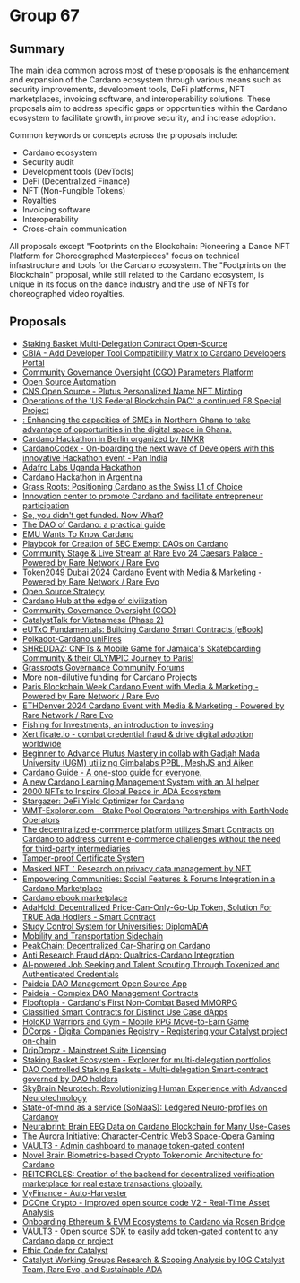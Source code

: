 
# Group 67

## Summary

The main idea common across most of these proposals is the enhancement and expansion of the Cardano ecosystem through various means such as security improvements, development tools, DeFi platforms, NFT marketplaces, invoicing software, and interoperability solutions. These proposals aim to address specific gaps or opportunities within the Cardano ecosystem to facilitate growth, improve security, and increase adoption.

Common keywords or concepts across the proposals include:
- Cardano ecosystem
- Security audit
- Development tools (DevTools)
- DeFi (Decentralized Finance)
- NFT (Non-Fungible Tokens)
- Royalties
- Invoicing software
- Interoperability
- Cross-chain communication

All proposals except "Footprints on the Blockchain: Pioneering a Dance NFT Platform for Choreographed Masterpieces" focus on technical infrastructure and tools for the Cardano ecosystem. The "Footprints on the Blockchain" proposal, while still related to the Cardano ecosystem, is unique in its focus on the dance industry and the use of NFTs for choreographed video royalties.

## Proposals
* [Staking Basket Multi-Delegation Contract Open-Source](https://cardano.ideascale.com/c/idea/113444)
* [CBIA - Add Developer Tool Compatibility Matrix to Cardano Developers Portal](https://cardano.ideascale.com/c/idea/113302)
* [Community Governance Oversight (CGO) Parameters Platform](https://cardano.ideascale.com/c/idea/113033)
* [Open Source Automation](https://cardano.ideascale.com/c/idea/111684)
* [CNS Open Source - Plutus Personalized Name NFT Minting](https://cardano.ideascale.com/c/idea/111670)
* [Operations of the 'US Federal Blockchain PAC' a continued F8 Special Project](https://cardano.ideascale.com/c/idea/114429)
* [: Enhancing the capacities of SMEs in Northern Ghana to take advantage of opportunities in the digital space in Ghana.](https://cardano.ideascale.com/c/idea/114414)
* [Cardano Hackathon in Berlin organized by NMKR](https://cardano.ideascale.com/c/idea/114116)
* [CardanoCodex - On-boarding the next wave of Developers with this innovative Hackathon event - Pan India](https://cardano.ideascale.com/c/idea/114057)
* [Adafro Labs Uganda Hackathon](https://cardano.ideascale.com/c/idea/114045)
* [Cardano Hackathon in Argentina](https://cardano.ideascale.com/c/idea/113784)
* [Grass Roots: Positioning Cardano as the Swiss L1 of Choice](https://cardano.ideascale.com/c/idea/113603)
* [Innovation center to promote Cardano and facilitate entrepreneur participation](https://cardano.ideascale.com/c/idea/113564)
* [So, you didn't get funded. Now What?](https://cardano.ideascale.com/c/idea/113481)
* [The DAO of Cardano: a practical guide](https://cardano.ideascale.com/c/idea/113450)
* [EMU Wants To Know Cardano](https://cardano.ideascale.com/c/idea/113341)
* [Playbook for Creation of SEC Exempt DAOs on Cardano](https://cardano.ideascale.com/c/idea/113206)
* [Community Stage & Live Stream at Rare Evo 24 Caesars Palace - Powered by Rare Network / Rare Evo](https://cardano.ideascale.com/c/idea/112959)
* [Token2049 Dubai 2024 Cardano Event with Media & Marketing - Powered by Rare Network / Rare Evo](https://cardano.ideascale.com/c/idea/112923)
* [Open Source Strategy](https://cardano.ideascale.com/c/idea/112901)
* [Cardano Hub at the edge of civilization](https://cardano.ideascale.com/c/idea/112888)
* [Community Governance Oversight (CGO)](https://cardano.ideascale.com/c/idea/112876)
* [CatalystTalk for Vietnamese (Phase 2)](https://cardano.ideascale.com/c/idea/112838)
* [eUTxO Fundamentals: Building Cardano Smart Contracts [eBook]](https://cardano.ideascale.com/c/idea/112777)
* [Polkadot-Cardano uniFires](https://cardano.ideascale.com/c/idea/112389)
* [SHREDDAZ: CNFTs & Mobile Game for Jamaica's Skateboarding Community & their OLYMPIC Journey to Paris!](https://cardano.ideascale.com/c/idea/112295)
* [Grassroots Governance Community Forums](https://cardano.ideascale.com/c/idea/112249)
* [More non-dilutive funding for Cardano Projects](https://cardano.ideascale.com/c/idea/112039)
* [Paris Blockchain Week Cardano Event with Media & Marketing - Powered by Rare Network / Rare Evo](https://cardano.ideascale.com/c/idea/111496)
* [ETHDenver 2024 Cardano Event with Media & Marketing - Powered by Rare Network / Rare Evo](https://cardano.ideascale.com/c/idea/111495)
* [Fishing for Investments, an introduction to investing](https://cardano.ideascale.com/c/idea/111057)
* [Xertificate.io - combat credential fraud & drive digital adoption worldwide](https://cardano.ideascale.com/c/idea/110738)
* [Beginner to Advance Plutus Mastery in collab with Gadjah Mada University (UGM) utilizing Gimbalabs PPBL, MeshJS and Aiken](https://cardano.ideascale.com/c/idea/110035)
* [Cardano Guide - A one-stop guide for everyone.](https://cardano.ideascale.com/c/idea/114134)
* [A new Cardano Learning Management System with an AI helper](https://cardano.ideascale.com/c/idea/113862)
* [2000 NFTs to Inspire Global Peace in ADA Ecosystem](https://cardano.ideascale.com/c/idea/113690)
* [Stargazer: DeFi Yield Optimizer for Cardano](https://cardano.ideascale.com/c/idea/113402)
* [WMT-Explorer.com - Stake Pool Operators Partnerships with EarthNode Operators](https://cardano.ideascale.com/c/idea/113234)
* [The decentralized e-commerce platform utilizes Smart Contracts on Cardano to address current e-commerce challenges without the need for third-party intermediaries](https://cardano.ideascale.com/c/idea/113059)
* [Tamper-proof Certificate System](https://cardano.ideascale.com/c/idea/112999)
* [Masked NFT：Research on privacy data management by NFT](https://cardano.ideascale.com/c/idea/112944)
* [Empowering Communities: Social Features & Forums Integration in a Cardano Marketplace](https://cardano.ideascale.com/c/idea/112659)
* [Cardano ebook marketplace](https://cardano.ideascale.com/c/idea/111992)
* [AdaHold: Decentralized Price-Can-Only-Go-Up Token, Solution For TRUE Ada Hodlers - Smart Contract](https://cardano.ideascale.com/c/idea/111587)
* [Study Control System for Universities: Diplom₳D₳](https://cardano.ideascale.com/c/idea/111432)
* [Mobility and Transportation Sidechain](https://cardano.ideascale.com/c/idea/111011)
* [PeakChain: Decentralized Car-Sharing on Cardano](https://cardano.ideascale.com/c/idea/110948)
* [Anti Research Fraud dApp: Qualtrics-Cardano Integration](https://cardano.ideascale.com/c/idea/110862)
* [AI-powered Job Seeking and Talent Scouting Through Tokenized and Authenticated Credentials](https://cardano.ideascale.com/c/idea/110676)
* [Paideia DAO Management Open Source App](https://cardano.ideascale.com/c/idea/113885)
* [Paideia - Complex DAO Management Contracts](https://cardano.ideascale.com/c/idea/113869)
* [Flooftopia - Cardano's First Non-Combat Based MMORPG](https://cardano.ideascale.com/c/idea/113855)
* [Classified Smart Contracts for Distinct Use Case dApps](https://cardano.ideascale.com/c/idea/113852)
* [HoloKD Warriors and Gym – Mobile RPG Move-to-Earn Game](https://cardano.ideascale.com/c/idea/113789)
* [DCorps - Digital Companies Registry - Registering your Catalyst project on-chain](https://cardano.ideascale.com/c/idea/113749)
* [DripDropz - Mainstreet Suite Licensing](https://cardano.ideascale.com/c/idea/113661)
* [Staking Basket Ecosystem - Explorer for multi-delegation portfolios](https://cardano.ideascale.com/c/idea/113432)
* [DAO Controlled Staking Baskets - Multi-delegation Smart-contract governed by DAO holders](https://cardano.ideascale.com/c/idea/113416)
* [SkyBrain Neurotech: Revolutionizing Human Experience with Advanced Neurotechnology](https://cardano.ideascale.com/c/idea/113016)
* [State-of-mind as a service (SoMaaS): Ledgered Neuro-profiles on Cardanov](https://cardano.ideascale.com/c/idea/112716)
* [Neuralprint: Brain EEG Data on Cardano Blockchain for Many Use-Cases](https://cardano.ideascale.com/c/idea/112700)
* [The Aurora Initiative: Character-Centric Web3 Space-Opera Gaming](https://cardano.ideascale.com/c/idea/112107)
* [VAULT3 - Admin dashboard to manage token-gated content](https://cardano.ideascale.com/c/idea/111799)
* [Novel Brain Biometrics-based Crypto Tokenomic Architecture for Cardano](https://cardano.ideascale.com/c/idea/111545)
* [REITCIRCLES: Creation of the backend for decentralized verification marketplace for real estate transactions globally.](https://cardano.ideascale.com/c/idea/110878)
* [VyFinance - Auto-Harvester ](https://cardano.ideascale.com/c/idea/113072)
* [DCOne Crypto - Improved open source code V2 - Real-Time Asset Analysis](https://cardano.ideascale.com/c/idea/112996)
* [Onboarding Ethereum & EVM Ecosystems to Cardano via Rosen Bridge](https://cardano.ideascale.com/c/idea/112746)
* [VAULT3 - Open source SDK to easily add token-gated content to any Cardano dapp or project](https://cardano.ideascale.com/c/idea/111781)
* [Ethic Code for Catalyst](https://cardano.ideascale.com/c/idea/113761)
* [Catalyst Working Groups Research & Scoping Analysis by IOG Catalyst Team, Rare Evo, and Sustainable ADA](https://cardano.ideascale.com/c/idea/113181)
